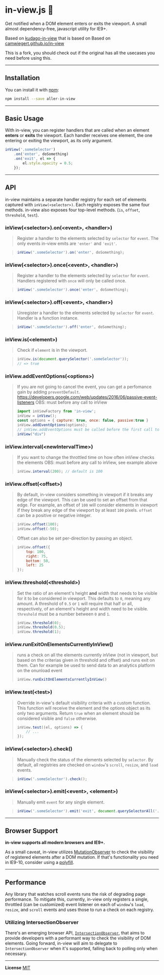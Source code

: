 # in-view.js :eyes:

Get notified when a DOM element enters or exits the viewport. A small almost dependency-free, javascript utility for IE9+.

Based on [kudago-in-view](http://npmjs.com/package/kudago-in-view)
that is based on 
Based on [camwiegert.github.io/in-view](https://camwiegert.github.io/in-view)

This is a fork, you should check out if the original has all the usecases you need 
before using this.


---

## Installation

You can install it with [npm](http://npmjs.com/package/aller-in-view):

```sh
npm install --save aller-in-view
```

---

## Basic Usage

With in-view, you can register handlers that are called when an element **enters** or **exits** the viewport. Each handler receives one element, the one entering or exiting the viewport, as its only argument.

```js
inView('.someSelector')
    .on('enter', doSomething)
    .on('exit', el => {
        el.style.opacity = 0.5;
    });
```

---

## API

in-view maintains a separate handler registry for each set of elements captured with `inView(<selector>)`. Each registry exposes the same four methods. in-view also exposes four top-level methods. (`is`, `offset`, `threshold`, `test`).

### inView(\<selector>).on(\<event>, \<handler>)
> Register a handler to the elements selected by `selector` for `event`. The only events in-view emits are `'enter'` and `'exit'`.

> ```js
> inView('.someSelector').on('enter', doSomething);
> ```

### inView(\<selector>).once(\<event>, \<handler>)
> Register a handler to the elements selected by `selector` for `event`. Handlers registered with `once` will only be called once.

> ```js
> inView('.someSelector').once('enter', doSomething);
> ```

### inView(\<selector>).off(\<event>, \<handler>)
> Unregister a handler to the elements selected by `selector` for `event`. Handler is a function instance.

> ```js
> inView('.someSelector').off('enter', doSomething);
> ```

### inView.is(\<element>)
> Check if `element` is in the viewport.

> ```js
> inView.is(document.querySelector('.someSelector'));
> // => true
> ```

### inView.addEventOptions(\<options>)
> If you are not going to cancel the event, you can get a perfomance gain by adding `preventDefault`.
> https://developers.google.com/web/updates/2016/06/passive-event-listeners
> OBS: must before any call to inView
> ```js
> import inViewFactory from 'in-view';
> inView = inView();
> const options = { capture: true, once: false, passive:true }
> inView.addEventOptions(options);
> // inView.addEventOptions must be called before the first call to inView constructor
> inView("div")
> ```



### inView.interval(\<newIntervalTime>)
> If you want to change the throttled time on how often inView checks the elements
> OBS: must before any call to inView, see example above
> ```js
> inView.interval(200); // default is 100
> ```


### inView.offset(\<offset>)
> By default, in-view considers something in viewport if it breaks any edge of the viewport. This can be used to set an offset from that edge. For example, an offset of `100` will consider elements in viewport if they break any edge of the viewport by at least `100` pixels. `offset` can be a positive or negative integer.

> ```js
> inView.offset(100);
> inView.offset(-50);
> ```

> Offset can also be set per-direction by passing an object.

> ```js
> inView.offset({
>     top: 100,
>     right: 75,
>     bottom: 50,
>     left: 25
> });
> ```

### inView.threshold(\<threshold>)
> Set the ratio of an element's height **and** width that needs to be visible for it to be considered in viewport. This defaults to `0`, meaning any amount. A threshold of `0.5` or `1` will require that half or all, respectively, of an element's height and width need to be visible. `threshold` must be a number between `0` and `1`.
> ```js
> inView.threshold(0);
> inView.threshold(0.5);
> inView.threshold(1);
> ```


### inView.runExitOnElementsCurrentlyInView()
> runs a check on all the elements currently inView (not in viewport, but based on the criterias given in threshold and offset) and runs exit on them. Can for example be used to send data to an analytics platform on the onunload event
> ```js
> inView.runExitOnElementsCurrentlyInView()
> ```

### inView.test(\<test>)
> Override in-view's default visibility criteria with a custom function. This function will receive the element and the options object as its only two arguments. Return `true` when an element should be considered visible and `false` otherwise.
> ```js
> inView.test((el, options) => {
>     // ...
> });
> ```

### inView(\<selector>).check()
> Manually check the status of the elements selected by `selector`. By default, all registries are checked on `window`'s `scroll`, `resize`, and `load` events.

> ```js
> inView('.someSelector').check();
> ```

### inView(\<selector>).emit(\<event>, \<element>)
> Manually emit `event` for any single element.

> ```js
> inView('.someSelector').emit('exit', document.querySelectorAll('.someSelector')[0]);
> ```

---

## Browser Support

**in-view supports all modern browsers and IE9+.**

As a small caveat, in-view utilizes [MutationObserver](https://developer.mozilla.org/en-US/docs/Web/API/MutationObserver) to check the visibility of registered elements after a DOM mutation. If that's functionality you need in IE9-10, consider using a [polyfill](https://github.com/webcomponents/webcomponentsjs/blob/master/src/MutationObserver/MutationObserver.js).

---

## Performance

Any library that watches scroll events runs the risk of degrading page performance. To mitigate this, currently, in-view only registers a single, throttled (can be customized) event listener on each of `window`'s `load`, `resize`, and `scroll` events and uses those to run a check on each registry.

### Utilizing IntersectionObserver

There's an emerging browser API, [`IntersectionObserver`](https://wicg.github.io/IntersectionObserver/), that aims to provide developers with a performant way to check the visibility of DOM elements. Going forward, in-view will aim to delegate to `IntersectionObserver` when it's supported, falling back to polling only when necessary.

---

**License** [MIT](https://opensource.org/licenses/MIT)
